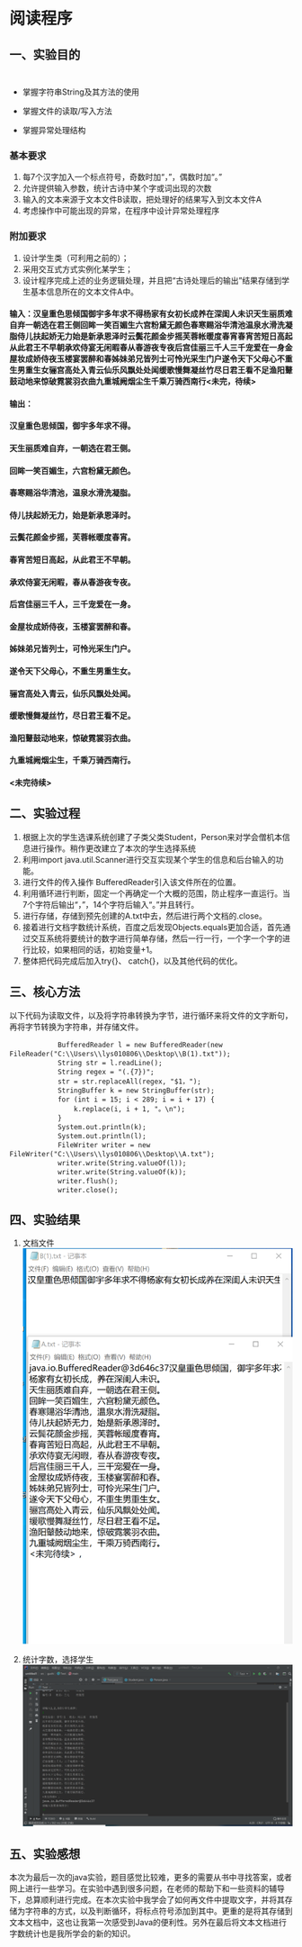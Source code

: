 # 阅读程序

## 一、实验目的<br></br>
  - 掌握字符串String及其方法的使用
  + 掌握文件的读取/写入方法
  * 掌握异常处理结构

### 基本要求
1. 每7个汉字加入一个标点符号，奇数时加“，”，偶数时加“。”
2. 允许提供输入参数，统计古诗中某个字或词出现的次数
3. 输入的文本来源于文本文件B读取，把处理好的结果写入到文本文件A
4. 考虑操作中可能出现的异常，在程序中设计异常处理程序

### 附加要求
1. 设计学生类（可利用之前的）；
2. 采用交互式方式实例化某学生；
3. 设计程序完成上述的业务逻辑处理，并且把“古诗处理后的输出”结果存储到学生基本信息所在的文本文件A中。


#### 输入：汉皇重色思倾国御宇多年求不得杨家有女初长成养在深闺人未识天生丽质难自弃一朝选在君王侧回眸一笑百媚生六宫粉黛无颜色春寒赐浴华清池温泉水滑洗凝脂侍儿扶起娇无力始是新承恩泽时云鬓花颜金步摇芙蓉帐暖度春宵春宵苦短日高起从此君王不早朝承欢侍宴无闲暇春从春游夜专夜后宫佳丽三千人三千宠爱在一身金屋妆成娇侍夜玉楼宴罢醉和春姊妹弟兄皆列士可怜光采生门户遂令天下父母心不重生男重生女骊宫高处入青云仙乐风飘处处闻缓歌慢舞凝丝竹尽日君王看不足渔阳鼙鼓动地来惊破霓裳羽衣曲九重城阙烟尘生千乘万骑西南行<未完，待续>

#### 输出：
#### 汉皇重色思倾国，御宇多年求不得。
#### 天生丽质难自弃，一朝选在君王侧。
#### 回眸一笑百媚生，六宫粉黛无颜色。
#### 春寒赐浴华清池，温泉水滑洗凝脂。
#### 侍儿扶起娇无力，始是新承恩泽时。
#### 云鬓花颜金步摇，芙蓉帐暖度春宵。
#### 春宵苦短日高起，从此君王不早朝。
#### 承欢侍宴无闲暇，春从春游夜专夜。
#### 后宫佳丽三千人，三千宠爱在一身。
#### 金屋妆成娇侍夜，玉楼宴罢醉和春。
#### 姊妹弟兄皆列士，可怜光采生门户。
#### 遂令天下父母心，不重生男重生女。
#### 骊宫高处入青云，仙乐风飘处处闻。
#### 缓歌慢舞凝丝竹，尽日君王看不足。
#### 渔阳鼙鼓动地来，惊破霓裳羽衣曲。
#### 九重城阙烟尘生，千乘万骑西南行。
#### <未完待续>


## 二、实验过程
1. 根据上次的学生选课系统创建了子类父类Student，Person来对学会僧机本信息进行操作。稍作更改建立了本次的学生选择系统
2. 利用import java.util.Scanner进行交互实现某个学生的信息和后台输入的功能。
3. 进行文件的传入操作 BufferedReader引入该文件所在的位置。
4. 利用循环进行判断，固定一个再确定一个大概的范围，防止程序一直运行。当7个字符后输出“，”，14个字符后输入“。”并且转行。
5. 进行存储，存储到预先创建的A.txt中去，然后进行两个文档的.close。
6. 接着进行文档字数统计系统，百度之后发现Objects.equals更加合适，首先通过交互系统将要统计的数字进行简单存储，然后一行一行，一个字一个字的进行比较，如果相同的话，初始变量+1。
7. 整体把代码完成后加入try{}、 catch{}，以及其他代码的优化。



## 三、核心方法
以下代码为读取文件，以及将字符串转换为字节，进行循环来将文件的文字断句，再将字节转换为字符串，并存储文件。
```
            BufferedReader l = new BufferedReader(new FileReader("C:\\Users\\lys010806\\Desktop\\B(1).txt"));
            String str = l.readLine();
            String regex = "(.{7})";
            str = str.replaceAll(regex, "$1，");
            StringBuffer k = new StringBuffer(str);
            for (int i = 15; i < 289; i = i + 17) {
                k.replace(i, i + 1, "。\n");
            }
            System.out.println(k);
            System.out.println(l);
            FileWriter writer = new FileWriter("C:\\Users\\lys010806\\Desktop\\A.txt");
            writer.write(String.valueOf(l));
            writer.write(String.valueOf(k));
            writer.flush();
            writer.close();
```
 
## 四、实验结果

1. 文档文件
![1.png](https://github.com/liuyunsong010806/gushi/blob/main/1.png)

2. 统计字数，选择学生
![2.png](https://github.com/liuyunsong010806/gushi/blob/main/2.png)


## 五、实验感想
本次为最后一次的java实验，题目感觉比较难，更多的需要从书中寻找答案，或者网上进行一些学习。在实验中遇到很多问题，在老师的帮助下和一些资料的辅导下，总算顺利进行完成。在本次实验中我学会了如何再文件中提取文字，并将其存储为字符串的方式，以及判断循环，将标点符号添加到其中。更重的是将其存储到文本文档中，这也让我第一次感受到Java的便利性。另外在最后将文本文档进行字数统计也是我所学会的新的知识。
